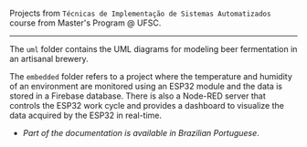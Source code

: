 Projects from `Técnicas de Implementação de Sistemas Automatizados` course from Master's Program @ UFSC.

----

The `uml` folder contains the UML diagrams for modeling beer fermentation in an artisanal brewery.

The `embedded` folder refers to a project where the temperature and humidity of an environment are monitored using an ESP32 module and the data is stored in a Firebase database. There is also a Node-RED server that controls the ESP32 work cycle and provides a dashboard to visualize the data acquired by the ESP32 in real-time.

- *Part of the documentation is available in Brazilian Portuguese*.